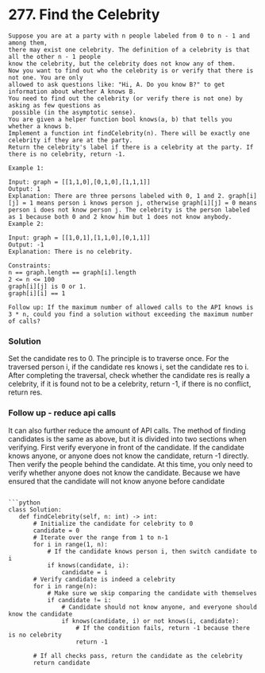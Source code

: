 # 277. Find the Celebrity
```
Suppose you are at a party with n people labeled from 0 to n - 1 and among them,
there may exist one celebrity. The definition of a celebrity is that all the other n - 1 people
know the celebrity, but the celebrity does not know any of them.
Now you want to find out who the celebrity is or verify that there is not one. You are only
allowed to ask questions like: "Hi, A. Do you know B?" to get information about whether A knows B.
You need to find out the celebrity (or verify there is not one) by asking as few questions as
 possible (in the asymptotic sense).
You are given a helper function bool knows(a, b) that tells you whether a knows b.
Implement a function int findCelebrity(n). There will be exactly one celebrity if they are at the party.
Return the celebrity's label if there is a celebrity at the party. If there is no celebrity, return -1.
 
Example 1:

Input: graph = [[1,1,0],[0,1,0],[1,1,1]]
Output: 1
Explanation: There are three persons labeled with 0, 1 and 2. graph[i][j] = 1 means person i knows person j, otherwise graph[i][j] = 0 means person i does not know person j. The celebrity is the person labeled as 1 because both 0 and 2 know him but 1 does not know anybody.
Example 2:

Input: graph = [[1,0,1],[1,1,0],[0,1,1]]
Output: -1
Explanation: There is no celebrity.
 
Constraints:
n == graph.length == graph[i].length
2 <= n <= 100
graph[i][j] is 0 or 1.
graph[i][i] == 1
 
Follow up: If the maximum number of allowed calls to the API knows is 3 * n, could you find a solution without exceeding the maximum number of calls?
```


### Solution
Set the candidate res to 0. The principle is to traverse once. For the traversed person i, 
if the candidate res knows i, set the candidate res to i. After completing the traversal, 
check whether the candidate res is really a celebrity, if it is found not to be a celebrity, 
return -1, if there is no conflict, return res.


### Follow up - reduce api calls
It can also further reduce the amount of API calls. The method of finding candidates is the same as above, 
but it is divided into two sections when verifying.
First verify everyone in front of the candidate. If the candidate knows anyone, 
or anyone does not know the candidate, return -1 directly.
Then verify the people behind the candidate. At this time, you only need to verify 
whether anyone does not know the candidate.
Because we have ensured that the candidate will not know anyone before candidate
```

```python
class Solution:
   def findCelebrity(self, n: int) -> int:
       # Initialize the candidate for celebrity to 0
       candidate = 0
       # Iterate over the range from 1 to n-1
       for i in range(1, n):
           # If the candidate knows person i, then switch candidate to i
           if knows(candidate, i):
               candidate = i
       # Verify candidate is indeed a celebrity
       for i in range(n):
           # Make sure we skip comparing the candidate with themselves
           if candidate != i:
               # Candidate should not know anyone, and everyone should know the candidate
               if knows(candidate, i) or not knows(i, candidate):
                   # If the condition fails, return -1 because there is no celebrity
                   return -1
    
       # If all checks pass, return the candidate as the celebrity
       return candidate  
```

  
